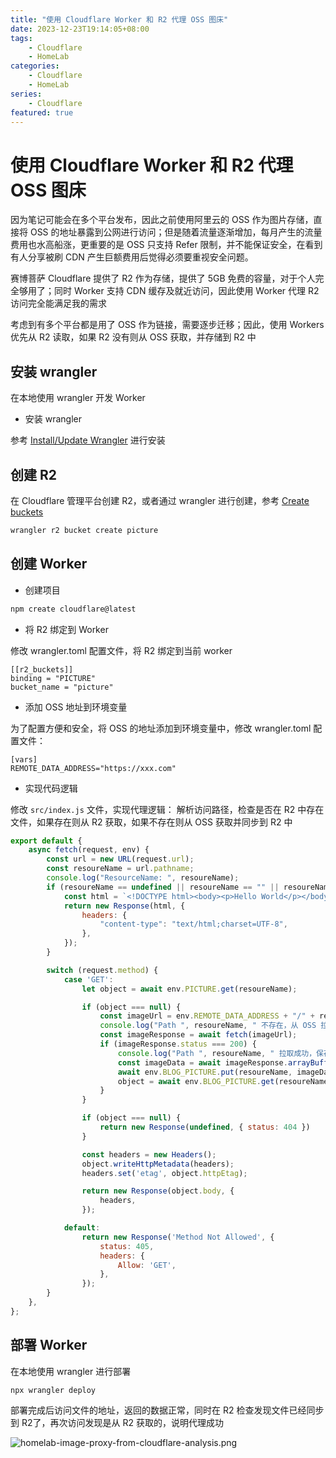 ```yaml
---
title: "使用 Cloudflare Worker 和 R2 代理 OSS 图床"
date: 2023-12-23T19:14:05+08:00
tags:
    - Cloudflare
    - HomeLab
categories: 
    - Cloudflare
    - HomeLab
series: 
    - Cloudflare
featured: true  
---
```


# 使用 Cloudflare Worker 和 R2 代理 OSS 图床

因为笔记可能会在多个平台发布，因此之前使用阿里云的 OSS 作为图片存储，直接将 OSS 的地址暴露到公网进行访问；但是随着流量逐渐增加，每月产生的流量费用也水高船涨，更重要的是 OSS 只支持 Refer 限制，并不能保证安全，在看到有人分享被刷 CDN 产生巨额费用后觉得必须要重视安全问题。

赛博菩萨 Cloudflare 提供了 R2 作为存储，提供了 5GB 免费的容量，对于个人完全够用了；同时 Worker 支持 CDN 缓存及就近访问，因此使用 Worker 代理 R2 访问完全能满足我的需求

考虑到有多个平台都是用了 OSS 作为链接，需要逐步迁移；因此，使用 Workers 优先从 R2 读取，如果 R2 没有则从 OSS 获取，并存储到 R2 中

## 安装 wrangler

在本地使用 wrangler 开发 Worker

- 安装 wrangler

参考 [Install/Update Wrangler](https://developers.cloudflare.com/workers/wrangler/install-and-update/) 进行安装


## 创建 R2

在 Cloudflare 管理平台创建 R2，或者通过 wrangler 进行创建，参考 [Create buckets](https://developers.cloudflare.com/r2/buckets/create-buckets/)

```bash
wrangler r2 bucket create picture
```

## 创建 Worker 

- 创建项目

```bash
npm create cloudflare@latest
```

- 将 R2 绑定到 Worker

修改 wrangler.toml 配置文件，将 R2 绑定到当前 worker

```
[[r2_buckets]]
binding = "PICTURE"
bucket_name = "picture"
```

- 添加 OSS 地址到环境变量

为了配置方便和安全，将 OSS 的地址添加到环境变量中，修改 wrangler.toml 配置文件：

```
[vars]
REMOTE_DATA_ADDRESS="https://xxx.com"
```

- 实现代码逻辑

修改 `src/index.js` 文件，实现代理逻辑：
解析访问路径，检查是否在 R2 中存在文件，如果存在则从 R2 获取，如果不存在则从 OSS 获取并同步到 R2 中

```javascript
export default {
	async fetch(request, env) {
		const url = new URL(request.url);
		const resoureName = url.pathname;
		console.log("ResourceName: ", resoureName);
		if (resoureName == undefined || resoureName == "" || resoureName == "/") {
			const html = `<!DOCTYPE html><body><p>Hello World</p></body>`;
			return new Response(html, {
				headers: {
					"content-type": "text/html;charset=UTF-8",
				},
			});
		}

		switch (request.method) {
			case 'GET':
				let object = await env.PICTURE.get(resoureName);

				if (object === null) {
					const imageUrl = env.REMOTE_DATA_ADDRESS + "/" + resoureName;
					console.log("Path ", resoureName, " 不存在，从 OSS 拉取");
					const imageResponse = await fetch(imageUrl);
					if (imageResponse.status === 200) {
						console.log("Path ", resoureName, " 拉取成功，保存到 R2");
						const imageData = await imageResponse.arrayBuffer();
						await env.BLOG_PICTURE.put(resoureName, imageData);
						object = await env.BLOG_PICTURE.get(resoureName);
					}
				}

				if (object === null) {
					return new Response(undefined, { status: 404 })
				}

				const headers = new Headers();
				object.writeHttpMetadata(headers);
				headers.set('etag', object.httpEtag);

				return new Response(object.body, {
					headers,
				});

			default:
				return new Response('Method Not Allowed', {
					status: 405,
					headers: {
						Allow: 'GET',
					},
				});
		}
	},
};
```

## 部署 Worker 

在本地使用 wrangler 进行部署

```bash
npx wrangler deploy
```

部署完成后访问文件的地址，返回的数据正常，同时在 R2 检查发现文件已经同步到 R2了，再次访问发现是从 R2 获取的，说明代理成功

![homelab-image-proxy-from-cloudflare-analysis.png](https://img.hellowood.dev/picture/homelab-image-proxy-from-cloudflare-analysis.png)